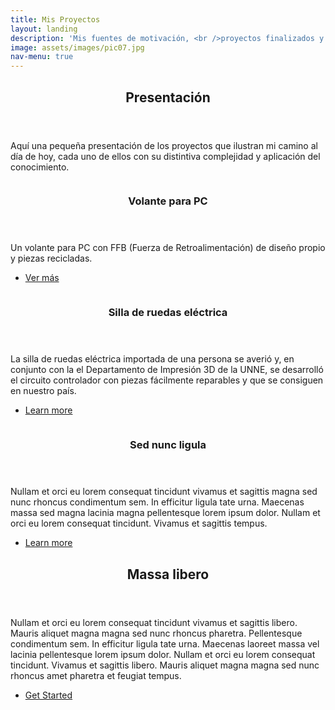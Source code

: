 ```yaml
---
title: Mis Proyectos
layout: landing
description: 'Mis fuentes de motivación, <br />proyectos finalizados y en proceso'
image: assets/images/pic07.jpg
nav-menu: true
---
```


<!-- Main -->
<div id="main">

<!-- One -->
<section id="one">
	<div class="inner">
		<header class="major">
			<h2>Presentación</h2>
		</header>
		<p>Aquí una pequeña presentación de los proyectos que ilustran mi camino al día de hoy, cada uno de ellos con su distintiva complejidad y aplicación del conocimiento.</p>
	</div>
</section>

<!-- Two -->
<section id="two" class="spotlights">
	<section>
		<a href="sobremi.html" class="image">
			<img src="{% link assets/images/pic08.jpg %}" alt="" data-position="center center" />
		</a>
		<div class="content">
			<div class="inner">
				<header class="major">
					<h3>Volante para PC</h3>
				</header>
				<p>Un volante para PC con FFB (Fuerza de Retroalimentación) de diseño propio y piezas recicladas.</p>
				<ul class="actions">
					<li><a href="sobremi.html" class="button">Ver más</a></li>
				</ul>
			</div>
		</div>
	</section>
	<section>
		<a href="sobremi.html" class="image">
			<img src="{% link assets/images/pic09.jpg %}" alt="" data-position="top center" />
		</a>
		<div class="content">
			<div class="inner">
				<header class="major">
					<h3>Silla de ruedas eléctrica</h3>
				</header>
				<p>La silla de ruedas eléctrica importada de una persona se averió y, en conjunto con la el Departamento de Impresión 3D de la UNNE, se desarrolló el circuito controlador con piezas fácilmente reparables y que se consiguen en nuestro país.</p>
				<ul class="actions">
					<li><a href="sobremi.html" class="button">Learn more</a></li>
				</ul>
			</div>
		</div>
	</section>
	<section>
		<a href="sobremi.html" class="image">
			<img src="{% link assets/images/pic10.jpg %}" alt="" data-position="25% 25%" />
		</a>
		<div class="content">
			<div class="inner">
				<header class="major">
					<h3>Sed nunc ligula</h3>
				</header>
				<p>Nullam et orci eu lorem consequat tincidunt vivamus et sagittis magna sed nunc rhoncus condimentum sem. In efficitur ligula tate urna. Maecenas massa sed magna lacinia magna pellentesque lorem ipsum dolor. Nullam et orci eu lorem consequat tincidunt. Vivamus et sagittis tempus.</p>
				<ul class="actions">
					<li><a href="sobremi.html" class="button">Learn more</a></li>
				</ul>
			</div>
		</div>
	</section>
</section>

<!-- Three -->
<section id="three">
	<div class="inner">
		<header class="major">
			<h2>Massa libero</h2>
		</header>
		<p>Nullam et orci eu lorem consequat tincidunt vivamus et sagittis libero. Mauris aliquet magna magna sed nunc rhoncus pharetra. Pellentesque condimentum sem. In efficitur ligula tate urna. Maecenas laoreet massa vel lacinia pellentesque lorem ipsum dolor. Nullam et orci eu lorem consequat tincidunt. Vivamus et sagittis libero. Mauris aliquet magna magna sed nunc rhoncus amet pharetra et feugiat tempus.</p>
		<ul class="actions">
			<li><a href="sobremi.html" class="button next">Get Started</a></li>
		</ul>
	</div>
</section>

</div>
